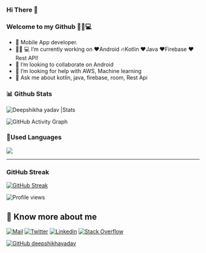 ### Hi There 👋
### Welcome to my Github  👩‍💻💻

- 📱 Mobile App developer.
- 👩🏻‍ 💻 I’m currently working on ❤️Android 🔥Kotlin ❤️Java ❤️Firebase ❤️Rest API!
- 👯 I’m looking to collaborate on Android
- 🤔 I’m looking for help with AWS, Machine learning
- 💬 Ask me about kotlin, java, firebase, room, Rest Api

### 📊 Github Stats

<img src="https://github-readme-stats.vercel.app/api?username=deepshikhayadav&count_private=true&show_icons=true&theme=highcontrast&include_all_commits=true" alt="Deepshikha yadav |Stats" />
  
![GitHub Activity Graph](https://activity-graph.herokuapp.com/graph?username=deepshikhayadav)  

  ### 🤠Used Languages
  <img src="https://github-readme-stats.vercel.app/api/top-langs/?username=deepshikhayadav&layout=compact)](https://github.com/deepshikhayadav/github-readme-stats"/>

---
### GitHub Streak
  [![GitHub Streak](https://github-readme-streak-stats.herokuapp.com/?user=deepshikhayadav&theme=dark)](https://deepshikhayadav.github.io)
  


![Profile views](https://gpvc.arturio.dev/deepshikhayadav)  
  
  ## 🔗 Know more about me 
[![Mail](https://img.shields.io/badge/-Say%20Hi!-black?style=for-the-badge&logo=gmail)](mailto:deepshikhayadav2000@gmail.com)
[![Twitter](https://img.shields.io/badge/-Twitter-black?style=for-the-badge&logo=twitter)](https://twitter.com/Deepshi83711299)
[![Linkedin](https://img.shields.io/badge/-LinkedIn-black?style=for-the-badge&logo=Linkedin)](https://www.linkedin.com/in/deepshikha-yadav-27-10/)
[![Stack Overflow](https://img.shields.io/badge/-Stack-OverFlow-black?style=for-the-badge&logo=Stackoverflow)](https://stackoverflow.com/users/12636730/deepshikha-yadav?tab=topactivity)
<!--https://stackoverflow.com/users/12636730/deepshikha-yadav?tab=topactivity-->

[![GitHub deepshikhayadav](https://img.shields.io/github/followers/deepshikhayadav?label=follow&style=social)](https://github.com/deepshikhayadav)

